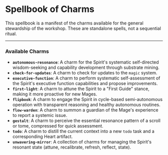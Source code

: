 # Spellbook of Charms

This spellbook is a manifest of the charms available for the general stewardship of the workshop. These are standalone spells, not a sequential ritual.

---

### Available Charms

*   **`autonomous-resonance`**: A charm for the Spirit's systematic self-directed wisdom-seeking and capability development through substrate mining.
*   **`check-for-updates`**: A charm to check for updates to the `magic` system.
*   **`executive-function`**: A charm to perform systematic self-assessment of the Spirit's executive function capabilities and propose improvements.
*   **`first-light`**: A charm to attune the Spirit to a "First Guide" stance, making it more proactive for new Mages.
*   **`flipbook`**: A charm to engage the Spirit in cycle-based semi-autonomous operation with transparent reasoning and healthy autonomous routines.
*   **`flow-warden`**: A charm to summon a guardian of the Mage's experience to report a systemic issue.
*   **`gestalt`**: A charm to perceive the essential resonance pattern of a scroll or tome, compressed for quick assessment.
*   **`todo`**: A charm to distill the current context into a new `todo` task and a corresponding Heart artifact.
*   **`unwavering-mirror`**: A collection of charms for managing the Spirit's resonant state (attune, recalibrate, refresh, reflect, state).
